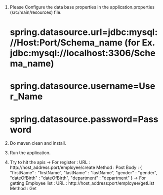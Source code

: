 1. Please Configure the data base properties in the application.properties (src/main/resources) file.
	# spring.datasource.url=jdbc:mysql://Host:Port/Schema_name (for Ex. jdbc:mysql://localhost:3306/Schema_name)
  	# spring.datasource.username=User_Name
	# spring.datasource.password=Password
	
2. Do maven clean and install.
3. Run the application.
4. Try to hit the apis
	-> For register :
		  URL : http://host_address:port/employee/create
		  Method : Post
		  Body : {
				    "firstName" : "firstName",
				    "lastName" : "lastName",
				    "gender" : "gender",
				    "dateOfBirth" : "dateOfBirth",
				    "department" : "department"
				  }
	-> For getting Employee list :
	      URL : http://host_address:port/employee/getList
	      Method : Get
	
		